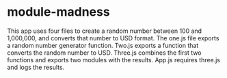 # module-madness

This app uses four files to create a random number between 100 and 1,000,000, and converts that number to USD format. The one.js file exports a random number generator function. Two.js exports a function that converts the random number to USD. Three.js combines the first two functions and exports two modules with the results. App.js requires three.js and logs the results.
